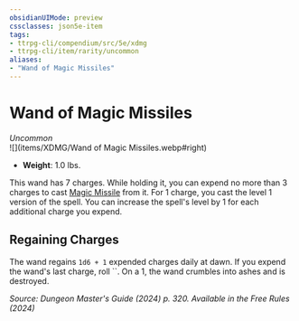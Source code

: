 ```yaml
---
obsidianUIMode: preview
cssclasses: json5e-item
tags:
- ttrpg-cli/compendium/src/5e/xdmg
- ttrpg-cli/item/rarity/uncommon
aliases: 
- "Wand of Magic Missiles"
---
```

# Wand of Magic Missiles
*Uncommon*  
![](items/XDMG/Wand of Magic Missiles.webp#right)  

- **Weight**: 1.0 lbs.

This wand has 7 charges. While holding it, you can expend no more than 3 charges to cast [Magic Missile](/3-Compendium/CLI/spells/magic-missile-xphb.md) from it. For 1 charge, you cast the level 1 version of the spell. You can increase the spell's level by 1 for each additional charge you expend.

## Regaining Charges

The wand regains `1d6 + 1` expended charges daily at dawn. If you expend the wand's last charge, roll ``. On a 1, the wand crumbles into ashes and is destroyed.

*Source: Dungeon Master's Guide (2024) p. 320. Available in the Free Rules (2024)*